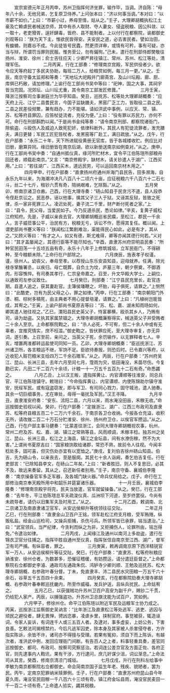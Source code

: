 <!-- { "loadSidebar": true } -->
　　宣宗宣德元年正月丙申，苏州卫指挥何济坐罪，输作毕，当调。济自陈：“母年八十余，无他兄弟，乞复原卫侍养。”上问张本曰：“济以何事当调。”本对曰：“以市薪不如价。”上曰：“市薪小过，养母至情，姑从之。”壬子，大理卿胡概执松江土豪及亡赖虐民者械送京师，其中有杀人取财、夺人妻女、侵盗税粮、因公科敛、以一取十，老吏猾胥，逞奸肆毒，皆府、县不能制者。上以付行在都察院，谕都御史刘观等曰：“朕为天下主，惟欲民皆得安。夫安民之道，必去害民者。譬如治田，有蝗蝻，则嘉谷不成。今此徒皆号民蠹，然更须详审，或情有可矜，事有可疑，亦当与辩，所谓罚当罪则民服。惟务至公，勿有偏徇。”己未，遣行在刑部侍郎樊敬往扬州、淮安、徐州；俞士吉往应天；少卿严昇往镇江、常州、苏州、松江等处，清理军伍。
　　
　　二月丙寅，行在工部奏：“修理南京宫殿，军民供役者少。欲令应天等府起丁多民夫协助，每班二万人，给粮赏如例，每三月一更。”从之。壬辰，南京守备太监郑和等奏：“天地坛大祀殿并门廊斋宫、及山川坛殿、廊、厨、库俱已朽敝，请加修理。”上谕行在工部尚书吴中等曰：“祀神，国之大事，其祠宇皆当完固。况郊坛、山川坛尤重，其令南京工部发匠修葺。”
　　
　　三月壬寅，降浙江按察司佥事谢庭兰为华亭知县。癸丑，巡抚苏、松等处大理卿胡概奏：“应天府上元、江宁二县耆民言，今国子监缺膳夫，黑窑厂乏工力，皆取役二县之民。二县之民差役频繁，兼有趋办，力不能堪。请如洪武中事例，以应天、常、镇、苏、松等府县罪囚，应笞杖徒流者，充役为便。”上曰：“役有罪以苏民力，亦何不可。命行在刑部斟酌以闻。”于是尚书金纯等奏：“请令南京刑部、都察院诸衙门，除偷盗、斗殴伤人及威迫人致死犯奸，依律科断外，其民人有犯徒流罪者，发充膳夫，满日更替；军民工匠犯笞杖者，发黑窑等厂赴工，满日疏放。”从之。戊午，行在户部奏：“永乐二十年，天下所进赋役黄册无官库，皆于各城楼收贮。例应比对旧册，磨算异同。缘旧册皆在南京后湖，欲以新册送南京如例查对。”从之。庚申，行在工部尚书吴中奏：“自通州抵仪真，缘河所贮材木，宜令平江伯陈瑄所部粮舟回还者，顺载赴南京。”又言：“南京修殿宇，缺材木，请关钞遣人于湖广、江西买用。”上曰：“若往湖广、江西买木，道远民劳，可以运回南京材木用之。”
　　
　　四月甲申，行在户部奏：“直隶扬州府通州并海门县民告，田多濒海，自永乐九年以来，为海潮冲决凡八百八十二顷六十亩，应征税粮六千八百六十二石七斗，丝二十七斤，租钞六贯有奇，陪纳艰难，乞除豁。”从之。
　　
　　五月癸卯，修南京诸卫仓廒。己酉，行在大理寺奏：“砀山知县于民贪污不道，县人段恭令侄赴京讼之。民恶恭，诬以他事，擒其父子三人于狱。又诬其反狱，皆致之死律，杀一家非死罪三人。凌迟处死，妻子流二千里，财产断付死者之家。”上曰：“县令，民父母，当爱民如子。今乃反道杀民，悉论如律。”辛亥，复黄子威松江府知府。先是，子威以亲丧去官，大理卿胡概巡省民瘼，至松江，郡民一千余人，言子威莅事公平，治民有方，税粮无亏，诉讼不作，愿得其复任。概以闻。上谓吏部尚书蹇义等曰：“朕闻松江繁剧难治，渠能得民心如此，必是有才，其从之。”又顾义等曰：“有才之人，如又有德，斯尤难得，卿等亦闻其德行何若。”义对曰：“其才盖屡闻之，其德行臣等不能尽知也。”辛酉，直隶苏州府崇明县民奏：“所种官民田荡一十五顷五亩有奇，永乐十八年于上修筑城垣，立军民衙门，不得耕种，至今粮额未除。”上命行在户部除之。
　　
　　六月庚辰，旌表孝子权谨。谨，徐州人。幼丧父，奉母至孝。以荐授山东乐安县知县，迎母就养。任满，除光禄寺掌醢署丞，以疾归。母亡既葬，自负土为坟，庐墓三年，朝夕祭奠，不御酒肉，形容憔悴。有司奏其孝行，仁宗皇帝嘉之。召至，升文华殿大学士。上嗣位，以通致司左参议致仕。
　　
　　七月癸巳，刑部奏：“江宁县民充里长，赴官违期。县遣人追之，获其妻赴官。主簿侯璠鞭之，坏胎，母子俱死，请罪之。”上恻然曰：“此酷吏，岂有为民父母之心，罪之如律。”丙申，行在工部奏：“南京朝阳门外漆、桐、棕树多槁死，由主典者不用心提督培灌，请罪之。”上曰：“凡植树岂能皆成，其宥之。”壬寅，上谕户部尚书夏原吉等曰：“苏、松、嘉、湖未知雨旸如何，卿其遣人驰往视之。”乙巳，溧阳县民史英父子，恃富暴横，殴杀其乡人，乃贿有司，诬为劫盗。又执其家属禁锢之。大理寺卿胡概廉察得实，械送英父子并受贿者二十余人至京。上命都察院鞫之，曰：“杀人必死，不可宥，但二十余人中或有无辜者，宜推究情实，庶不枉滥。”御史鞫之，皆伏罪应死，至大理寺审复，亦无异词，遂引奏。上召至前，亲问之，当英父子死，余罚输作，以无罪释者七人。辛亥，增置两淮都转运盐使司同知一员。乙卯，大理寺卿胡概奏：“臣巡抚浙江、苏州诸卫所，各言粮运不继，军饷不足。臣欲待奏报，则恐后时。已令嘉兴等府，以近收犯人赃罚粮米支给四万二千余石赡军。”从之。丙辰，行在户部奏：“苏州府吴江、昆山、长洲三县，去年六月至闰七月，霪雨为灾，低田淹没，禾苗尽伤。今复勘已实，凡田二千二百六十余顷，计粮一十一万五千五百九十二石有奇。”命悉蠲之。
　　
　　八月乙丑，上以汉王叛，遣指挥黄让、内官谭顺等往淮安，同总兵官、平江伯陈瑄镇守。敕瑄曰：“今命指挥黄让、内官谭顺、内使陈锦助尔镇守淮安，抚绥军民。或有寇盗窃发，即与军卫、有司同心戮力，固守城池，遣人驰奏。其余一切巨细事务，尤在审处，毋得一毫扰及军民。”汉王寻降。
　　
　　九月辛丑，直隶淮安府奏：“安东、沭阳二县，六月以来，雨水淹没田亩，禾稼无收。”命巡按御史验视以闻。癸卯，行在户部奏：“定拨浙江、湖广、江西三布政司及直隶苏、松等府县粮五百二十二万六千余石，于南京各卫仓收纳。今报各仓充溢，收积无所，请改拨二百二十万石分贮淮安、徐州、扬州府卫仓，以俟官军攒运。”从之。己酉，行在户部主事马健奏：“比蒙差往浙江，会同大理寺卿胡概视农事，杭州、常州二府及苏、松、嘉、湖、镇江之常熟等县，风雨顺调，禾稼丰稔。独苏州之吴江、昆山、长洲三县，松江之上海县，镇江之金坛县，间有水潦伤稼，然不为大害。”上谓尚书夏原吉曰：“国家粮饷取给诸郡，常恐不熟，故前令人往视。今闻丰稔处多，固可喜，但灾伤处亦宜有以宽恤之。”庚戌，复刘伯吉徐州砀山知县。伯吉，先为砀山令，以亲丧去，至是服阕。其民七十余人诣阙，奏乞伯吉复任。行在吏部言：“已除知县李文，在砀山二年矣。”上曰：“新者胜旧，则人不复思旧，必其不及，故远来奏留。其从之，召还新任者别用。”壬子，南京守备、襄城伯李隆奏：“南京操备官军多乏军器，及各城门缺火器。”命兵仗局给之。戊子，命行在工部修治南京奉天殿所用中和韶乐并筵宴诸乐器。
　　
　　十一月壬辰，襄城伯李隆奏：“修理南京殿宇将完，民夫当放遣，官军就留操备。”从之。癸巳，行在工部奏：“去年冬，平江伯陈瑄总军夫疏浚仪真、瓜洲坝下河道，至岁终罢役。今尚有未疏导者，请仍以旧集军夫及时用工。”从之。
　　
　　十二月乙酉，敕调南、北二京诸卫及南直隶诸卫官军，从安远侯柳升等统领往征交阯。
　　
　　二年正月乙巳，行在刑部奏：“直隶金山卫百户王铭，领军赴松江府支月粮，受军贿赂，纵贩私盐。经金山巡检司，又操兵拒捕，杀伤弓兵。所领军皆已承罪，铭当逮治。”上曰：“武官领兵，当严纪律，今贪利而纵之为非，又拒捕伤人，论罪所由，铭岂得免。”令逮治如律。
　　
　　二月丙戌，上闻缘江及通州以南河上多劫盗，遣行在锦衣卫官分往捕之。指挥毕胜自通州至仪真，指挥张信自南京至江西、湖广，督军卫有司严捕。有纵容者，罪之。
　　
　　三月庚寅，敕再调南京原下西洋精锐官军一万人，从安远侯柳升等征交阯。癸巳，行在户部奏：“直隶苏、松等府秋粮应纳淮安、徐州仓者，为数甚多，恐催征稽缓，有妨攒运，请分遣廷臣督之。”上命都察院右佥都御史李濬、通政司左通政朱侃、鸿胪寺少卿刘顺、王勉及巡抚苏、松大理寺卿胡概、右参政叶春分督。丁未，免直隶丰、沛二县民水灾田粮一万五千六十余石，谷草五千五百四十余束。
　　
　　四月癸亥，行在都察院劾奏大理寺卿胡概、右参政叶春奉敕巡抚畿内，所至作威福，发兵护送，且纵兵扰民。上命姑宥之。
　　
　　五月乙巳，以获强贼功升苏州卫百户高安为副千户，赐钞二千贯，仍给犯人家产。丙辰，以捕强盗功，升苏州卫总旗沈能为试百户，赏如例。
　　
　　六月甲子，修徐州仓。命平江伯陈瑄以附近军民及运粮军士协力成之。丙寅，巡按浙江监察御史吴讷言：“比年浙江及直隶松江等处逃军、逃吏、逃囚与顽民之避役者，肆无畏惮，骋凶恣暴，凌虐乡里，挟制官府。事觉被获，辄造诬词，令家人妄诉，有词连千人或三五百人者。及逮对，事多虚妄，上妨公务，下害良善。乞敕法司揭榜禁约，今后凡逃军囚吏，除本身及其家被人杀害侵夺者，方许指实陈诉，余皆不许，诸司亦不得擅与受理。若果有冤抑，须自下而上陈诉。有越次者，准洪武中例，发回应理衙门间断。有告百人之上者，料事轻重具奏，差官同巡按御史、都司、布政司、按察司究察惩治。若词连公差京官及方面正佐、各府正官，则先逮事内人鞫讯，果有干涉，方行逮问，庶几奸谋少沮，词讼渐息。”上命法司从其言。癸酉，修南京清凉门城垣。
　　
　　七月戊戌，升行在刑科左给事中李敏为南京都察院右佥都御史。命会简南京国子监生年老、残疾、貌陋者，罢为民。丙午，定南京犯罪纳米赎罪例。壬子，行在户部奏：“直隶苏州府昆山县今年夏久雨，淹没官民田稼一千八百六十三顷有奇。镇江府金坛县雨，淹没官民麦田一千一百二十顷有奇。”上命遣人验实，蠲其税粮。
　　
